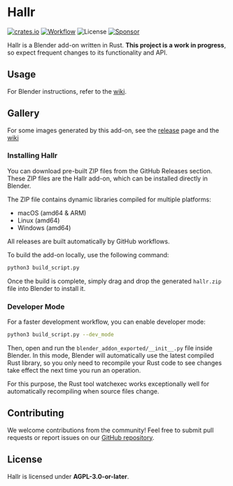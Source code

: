 # Hallr

[![crates.io](https://img.shields.io/crates/v/hallr.svg)](https://crates.io/crates/hallr)
[![Workflow](https://github.com/eadf/hallr/workflows/Rust/badge.svg)](https://github.com/eadf/hallr.rs/workflows/Rust/badge.svg)
![License](https://img.shields.io/crates/l/hallr)
[![Sponsor](https://img.shields.io/static/v1?label=Sponsor&message=%E2%9D%A4&logo=GitHub&color=%23fe8e86)](https://github.com/sponsors/eadf)

Hallr is a Blender add-on written in Rust. **This project is a work in progress**, so expect frequent changes to its functionality and API.

## Usage
For Blender instructions, refer to the [wiki](https://github.com/eadf/hallr/wiki).

## Gallery

For some images generated by this add-on, see the [release](https://github.com/eadf/hallr/releases) page and the [wiki](https://github.com/eadf/hallr/wiki)

### Installing Hallr
You can download pre-built ZIP files from the GitHub Releases section. These ZIP files are the Hallr add-on, which can be installed directly in Blender.

The ZIP file contains dynamic libraries compiled for multiple platforms:
- macOS (amd64 & ARM)
- Linux (amd64)
- Windows (amd64)

All releases are built automatically by GitHub workflows.

To build the add-on locally, use the following command:

```bash
python3 build_script.py
```

Once the build is complete, simply drag and drop the generated `hallr.zip` file into Blender to install it.

### Developer Mode
For a faster development workflow, you can enable developer mode:

```bash
python3 build_script.py --dev_mode
```

Then, open and run the `blender_addon_exported/__init__.py` file inside Blender. In this mode, Blender will automatically use the latest compiled Rust library, so you only need to recompile your Rust code to see changes take effect the next time you run an operation.

For this purpose, the Rust tool watchexec works exceptionally well for automatically recompiling when source files change.

## Contributing
We welcome contributions from the community! Feel free to submit pull requests or report issues on our [GitHub repository](https://github.com/eadf/hallr).

## License
Hallr is licensed under **AGPL-3.0-or-later**.

